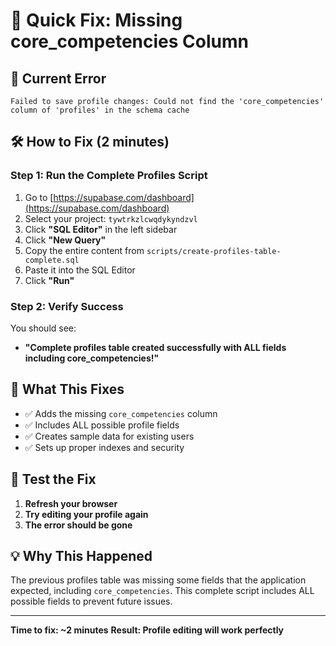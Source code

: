 # 🚨 Quick Fix: Missing core_competencies Column

## 🚨 **Current Error**
```
Failed to save profile changes: Could not find the 'core_competencies' column of 'profiles' in the schema cache
```

## 🛠️ **How to Fix (2 minutes)**

### **Step 1: Run the Complete Profiles Script**
1. Go to [https://supabase.com/dashboard](https://supabase.com/dashboard)
2. Select your project: `tywtrkzlcwqdykyndzvl`
3. Click **"SQL Editor"** in the left sidebar
4. Click **"New Query"**
5. Copy the entire content from `scripts/create-profiles-table-complete.sql`
6. Paste it into the SQL Editor
7. Click **"Run"**

### **Step 2: Verify Success**
You should see:
- **"Complete profiles table created successfully with ALL fields including core_competencies!"**

## 🎯 **What This Fixes**
- ✅ Adds the missing `core_competencies` column
- ✅ Includes ALL possible profile fields
- ✅ Creates sample data for existing users
- ✅ Sets up proper indexes and security

## 🧪 **Test the Fix**
1. **Refresh your browser**
2. **Try editing your profile again**
3. **The error should be gone**

## 💡 **Why This Happened**
The previous profiles table was missing some fields that the application expected, including `core_competencies`. This complete script includes ALL possible fields to prevent future issues.

---
**Time to fix: ~2 minutes**
**Result: Profile editing will work perfectly**

